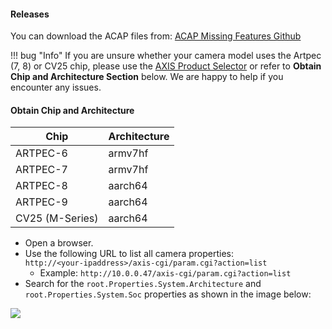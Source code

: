 #### Releases

You can download the ACAP files from: [ACAP Missing Features Github](https://github.com/Cacsjep/acap_missing_features_docs/releases)


!!! bug "Info"
    If you are unsure whether your camera model uses the Artpec (7, 8) or CV25 chip, please use the [AXIS Product Selector](https://www.axis.com/support/tools/product-selector) or refer to **Obtain Chip and Architecture Section** below.
    We are happy to help if you encounter any issues.

#### Obtain Chip and Architecture

| Chip        | Architecture |
|-------------|--------------|
| ARTPEC-6    | armv7hf      |
| ARTPEC-7    | armv7hf      |
| ARTPEC-8    | aarch64      |
| ARTPEC-9    | aarch64      |
| CV25  (M-Series)      | aarch64      | 

- Open a browser.
- Use the following URL to list all camera properties:  
  `http://<your-ipaddress>/axis-cgi/param.cgi?action=list`
    - Example: `http://10.0.0.47/axis-cgi/param.cgi?action=list`
- Search for the `root.Properties.System.Architecture` and `root.Properties.System.Soc` properties as shown in the image below:

[![](images/soc.PNG)](images/soc.PNG)


